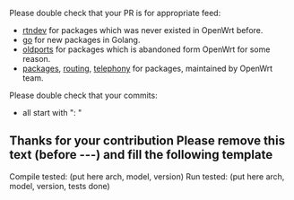 Please double check that your PR is for appropriate feed:
- [rtndev](https://github.com/Entware-ng/rtndev) for packages which was never existed in OpenWrt before.
- [go](https://github.com/Entware-ng/entware-go) for new packages in Golang.
- [oldports](https://github.com/Entware-ng/entware-oldpackages-ports) for packages which is abandoned form OpenWrt for some reason.
- [packages](https://github.com/Entware-ng/entware-packages), [routing](https://github.com/Entware-ng/entware-routing), [telephony](https://github.com/Entware-ng/entware-telephony) for packages, maintained by OpenWrt team.

Please double check that your commits:
- all start with "<package name>: "

Thanks for your contribution
Please remove this text (before ---) and fill the following template
-------------------------------

Compile tested: (put here arch, model, version)
Run tested: (put here arch, model, version, tests done)
